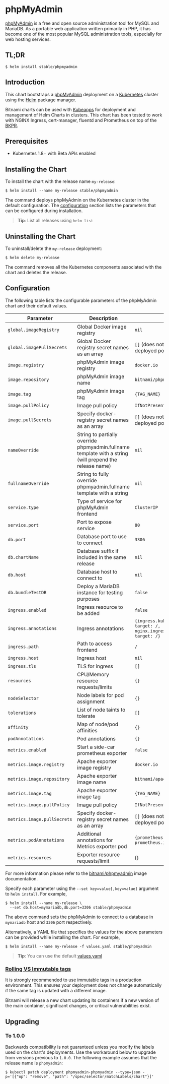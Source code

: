 # phpMyAdmin

[phpMyAdmin](https://www.phpmyadmin.net/) is a free and open source administration tool for MySQL and MariaDB. As a portable web application written primarily in PHP, it has become one of the most popular MySQL administration tools, especially for web hosting services.

## TL;DR

```console
$ helm install stable/phpmyadmin
```

## Introduction

This chart bootstraps a [phpMyAdmin](https://github.com/bitnami/bitnami-docker-phpmyadmin) deployment on a [Kubernetes](http://kubernetes.io) cluster using the [Helm](https://helm.sh) package manager.

Bitnami charts can be used with [Kubeapps](https://kubeapps.com/) for deployment and management of Helm Charts in clusters. This chart has been tested to work with NGINX Ingress, cert-manager, fluentd and Prometheus on top of the [BKPR](https://kubeprod.io/).

## Prerequisites

- Kubernetes 1.8+ with Beta APIs enabled

## Installing the Chart

To install the chart with the release name `my-release`:

```console
$ helm install --name my-release stable/phpmyadmin
```

The command deploys phpMyAdmin on the Kubernetes cluster in the default configuration. The [configuration](#configuration) section lists the parameters that can be configured during installation.

> **Tip**: List all releases using `helm list`

## Uninstalling the Chart

To uninstall/delete the `my-release` deployment:

```console
$ helm delete my-release
```

The command removes all the Kubernetes components associated with the chart and deletes the release.

## Configuration

The following table lists the configurable parameters of the phpMyAdmin chart and their default values.

|         Parameter           |               Description                         |                         Default                         |
|-----------------------------|---------------------------------------------------|---------------------------------------------------------|
| `global.imageRegistry`      | Global Docker image registry                      | `nil`                                                   |
| `global.imagePullSecrets`   | Global Docker registry secret names as an array   | `[]` (does not add image pull secrets to deployed pods) |
| `image.registry`            | phpMyAdmin image registry                         | `docker.io`                                             |
| `image.repository`          | phpMyAdmin image name                             | `bitnami/phpmyadmin`                                    |
| `image.tag`                 | phpMyAdmin image tag                              | `{TAG_NAME}`                                            |
| `image.pullPolicy`          | Image pull policy                                 | `IfNotPresent`                                          |
| `image.pullSecrets`         | Specify docker-registry secret names as an array  | `[]` (does not add image pull secrets to deployed pods) |
| `nameOverride`              | String to partially override phpmyadmin.fullname template with a string (will prepend the release name) | `nil` |
| `fullnameOverride`          | String to fully override phpmyadmin.fullname template with a string                                     | `nil` |
| `service.type`              | Type of service for phpMyAdmin frontend           | `ClusterIP`                                             |
| `service.port`              | Port to expose service                            | `80`                                                    |
| `db.port`                   | Database port to use to connect                   | `3306`                                                  |
| `db.chartName`              | Database suffix if included in the same release   | `nil`                                                   |
| `db.host`                   | Database host to connect to                       | `nil`                                                   |
| `db.bundleTestDB`           | Deploy a MariaDB instance for testing purposes    | `false`                                                 |
| `ingress.enabled`           | Ingress resource to be added                      | `false`                                                 |
| `ingress.annotations`       | Ingress annotations                               | `{ingress.kubernetes.io/rewrite-target: /,    nginx.ingress.kubernetes.io/rewrite-target: /}` |
| `ingress.path`              | Path to access frontend                           | `/`                                                     |
| `ingress.host`              | Ingress host                                      | `nil`                                                   |
| `ingress.tls`               | TLS for ingress                                   | `[]`                                                    |
| `resources`                 | CPU/Memory resource requests/limits               | `{}`                                                    |
| `nodeSelector`              | Node labels for pod assignment                    | `{}`                                                    |
| `tolerations`               | List of node taints to tolerate                   | `[]`                                                    |
| `affinity`                  | Map of node/pod affinities                        | `{}`                                                    |
| `podAnnotations`            | Pod annotations                                   | `{}`                                                    |
| `metrics.enabled`           | Start a side-car prometheus exporter              | `false`                                                 |
| `metrics.image.registry`    | Apache exporter image registry                    | `docker.io`                                             |
| `metrics.image.repository`  | Apache exporter image name                        | `bitnami/apache-exporter`                               |
| `metrics.image.tag`         | Apache exporter image tag                         | `{TAG_NAME}`                                            |
| `metrics.image.pullPolicy`  | Image pull policy                                 | `IfNotPresent`                                          |
| `metrics.image.pullSecrets` | Specify docker-registry secret names as an array  | `[]` (does not add image pull secrets to deployed pods) |
| `metrics.podAnnotations`    | Additional annotations for Metrics exporter pod   | `{prometheus.io/scrape: "true", prometheus.io/port: "9117"}` |
| `metrics.resources`         | Exporter resource requests/limit                  | {}                                                      |

For more information please refer to the [bitnami/phpmyadmin](http://github.com/bitnami/bitnami-docker-Phpmyadmin) image documentation.

Specify each parameter using the `--set key=value[,key=value]` argument to `helm install`. For example,

```console
$ helm install --name my-release \
  --set db.host=mymariadb,db.port=3306 stable/phpmyadmin
```

The above command sets the phpMyAdmin to connect to a database in `mymariadb` host and `3306` port respectively.

Alternatively, a YAML file that specifies the values for the above parameters can be provided while installing the chart. For example,

```console
$ helm install --name my-release -f values.yaml stable/phpmyadmin
```

> **Tip**: You can use the default [values.yaml](values.yaml)

### [Rolling VS Immutable tags](https://docs.bitnami.com/containers/how-to/understand-rolling-tags-containers/)

It is strongly recommended to use immutable tags in a production environment. This ensures your deployment does not change automatically if the same tag is updated with a different image.

Bitnami will release a new chart updating its containers if a new version of the main container, significant changes, or critical vulnerabilities exist.

## Upgrading

### To 1.0.0

Backwards compatibility is not guaranteed unless you modify the labels used on the chart's deployments.
Use the workaround below to upgrade from versions previous to `1.0.0`. The following example assumes that the release name is `phpmyadmin`:

```console
$ kubectl patch deployment phpmyadmin-phpmyadmin --type=json -p='[{"op": "remove", "path": "/spec/selector/matchLabels/chart"}]'
```
